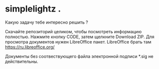 # simplelightz .

Какую задачу тебе интересно решить ?

Скачайте репозиторий целиком, чтобы посмотреть информацию полностью.
Нажмите кнопку CODE, затем щелкните Download ZIP.
Для просмотра документов нужен LibreOffice пакет.
LibreOffice брать там https://ru.libreoffice.org/

Документы без соотвествующего файла электронной подписи *.sig не действительны.


